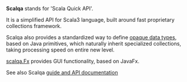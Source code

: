 **Scalqa** stands for 'Scala Quick API'. 

It is a simplified API for Scala3 language, built around fast proprietary collections framework.

Scalqa also provides a standardized way to define [opaque data types](https://scalqa.org/doc/guide/features/Data.html), 
based on Java primitives, which naturally inherit specialized collections, taking processing speed on entire new level.

[scalqa.Fx](https://scalqa.org/doc/api/scalqa/Fx$.html) provides GUI functionality, based on JavaFx.

See also Scalqa [guide and API documentation](https://scalqa.org/doc/)

